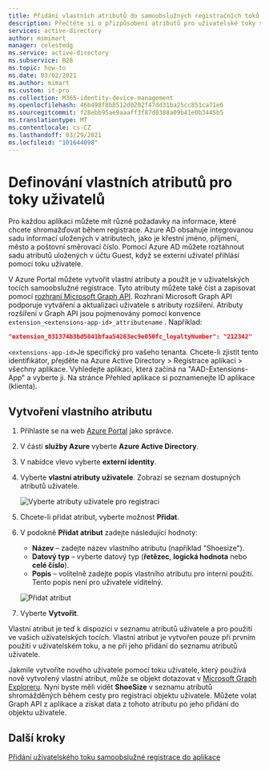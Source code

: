 ```yaml
---
title: Přidání vlastních atributů do samoobslužných registračních toků – Azure AD
description: Přečtěte si o přizpůsobení atributů pro uživatelské toky samoobslužné registrace.
services: active-directory
author: msmimart
manager: celestedg
ms.service: active-directory
ms.subservice: B2B
ms.topic: how-to
ms.date: 03/02/2021
ms.author: mimart
ms.custom: it-pro
ms.collection: M365-identity-device-management
ms.openlocfilehash: 46b498f8b8512d0202f47dd31ba25cc851ca71e6
ms.sourcegitcommit: f28ebb95ae9aaaff3f87d8388a09b41e0b3445b5
ms.translationtype: MT
ms.contentlocale: cs-CZ
ms.lasthandoff: 03/29/2021
ms.locfileid: "101644098"
---
```

# <a name="define-custom-attributes-for-user-flows"></a>Definování vlastních atributů pro toky uživatelů

Pro každou aplikaci můžete mít různé požadavky na informace, které chcete shromažďovat během registrace. Azure AD obsahuje integrovanou sadu informací uložených v atributech, jako je křestní jméno, příjmení, město a poštovní směrovací číslo. Pomocí Azure AD můžete roztáhnout sadu atributů uložených v účtu Guest, když se externí uživatel přihlásí pomocí toku uživatele.

V Azure Portal můžete vytvořit vlastní atributy a použít je v uživatelských tocích samoobslužné registrace. Tyto atributy můžete také číst a zapisovat pomocí [rozhraní Microsoft Graph API](../../active-directory-b2c/microsoft-graph-operations.md). Rozhraní Microsoft Graph API podporuje vytváření a aktualizaci uživatele s atributy rozšíření. Atributy rozšíření v Graph API jsou pojmenovány pomocí konvence `extension_<extensions-app-id>_attributename` . Například:

```JSON
"extension_831374b3bd5041bfaa54263ec9e050fc_loyaltyNumber": "212342"
```

`<extensions-app-id>`Je specifický pro vašeho tenanta. Chcete-li zjistit tento identifikátor, přejděte na Azure Active Directory > Registrace aplikací > všechny aplikace. Vyhledejte aplikaci, která začíná na "AAD-Extensions-App" a vyberte ji. Na stránce Přehled aplikace si poznamenejte ID aplikace (klienta).

## <a name="create-a-custom-attribute"></a>Vytvoření vlastního atributu

1. Přihlaste se na web [Azure Portal](https://portal.azure.com) jako správce.
2. V části **služby Azure** vyberte **Azure Active Directory**.
3. V nabídce vlevo vyberte **externí identity**.
4. Vyberte **vlastní atributy uživatele**. Zobrazí se seznam dostupných atributů uživatele.

   ![Vyberte atributy uživatele pro registraci](media/user-flow-add-custom-attributes/user-attributes.png)

5. Chcete-li přidat atribut, vyberte možnost **Přidat**.
6. V podokně **Přidat atribut** zadejte následující hodnoty:

   - **Název** – zadejte název vlastního atributu (například "Shoesize").
   - **Datový typ** – vyberte datový typ (**řetězec**, **logická hodnota** nebo **celé číslo**).
   - **Popis** – volitelně zadejte popis vlastního atributu pro interní použití. Tento popis není pro uživatele viditelný.

   ![Přidat atribut](media/user-flow-add-custom-attributes/add-an-attribute.png)

7. Vyberte **Vytvořit**.

Vlastní atribut je teď k dispozici v seznamu atributů uživatele a pro použití ve vašich uživatelských tocích. Vlastní atribut je vytvořen pouze při prvním použití v uživatelském toku, a ne při jeho přidání do seznamu atributů uživatele.

Jakmile vytvoříte nového uživatele pomocí toku uživatele, který používá nově vytvořený vlastní atribut, může se objekt dotazovat v [Microsoft Graph Exploreru](https://developer.microsoft.com/graph/graph-explorer). Nyní byste měli vidět **ShoeSize** v seznamu atributů shromážděných během cesty pro registraci objektu uživatele. Můžete volat Graph API z aplikace a získat data z tohoto atributu po jeho přidání do objektu uživatele.

## <a name="next-steps"></a>Další kroky

[Přidání uživatelského toku samoobslužné registrace do aplikace](self-service-sign-up-user-flow.md)